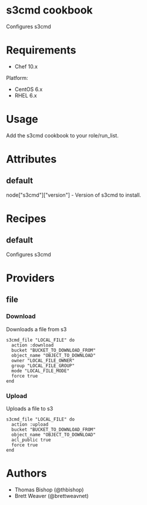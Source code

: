 # s3cmd cookbook
Configures s3cmd

# Requirements
* Chef 10.x

Platform:
* CentOS 6.x
* RHEL 6.x

# Usage
Add the s3cmd cookbook to your role/run_list.

# Attributes
## default
node["s3cmd"]["version"] - Version of s3cmd to install.

# Recipes
## default
Configures s3cmd

# Providers
## file
### Download
Downloads a file from s3

    s3cmd_file "LOCAL_FILE" do
      action :download
      bucket "BUCKET_TO_DOWNLOAD_FROM"
      object_name "OBJECT_TO_DOWNLOAD"
      owner "LOCAL_FILE_OWNER"
      group "LOCAL_FILE_GROUP"
      mode "LOCAL_FILE_MODE"
      force true
    end

### Upload
Uploads a file to s3

    s3cmd_file "LOCAL_FILE" do
      action :upload
      bucket "BUCKET_TO_DOWNLOAD_FROM"
      object_name "OBJECT_TO_DOWNLOAD"
      acl_public true
      force true
    end

# Authors
* Thomas Bishop (@thbishop)
* Brett Weaver (@brettweavnet)
